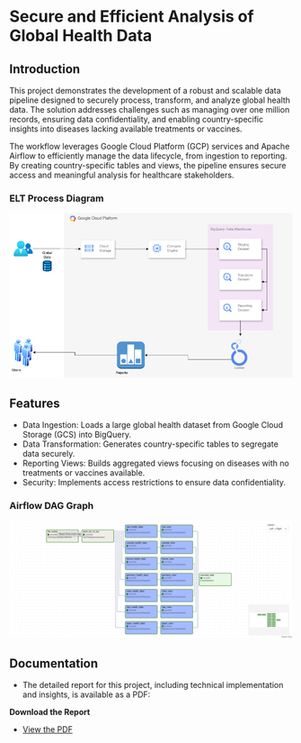 # Secure and Efficient Analysis of Global Health Data

## Introduction

This project demonstrates the development of a robust and scalable data pipeline designed to securely process, transform, and analyze global health data. The solution addresses challenges such as managing over one million records, ensuring data confidentiality, and enabling country-specific insights into diseases lacking available treatments or vaccines.

The workflow leverages Google Cloud Platform (GCP) services and Apache Airflow to efficiently manage the data lifecycle, from ingestion to reporting. By creating country-specific tables and views, the pipeline ensures secure access and meaningful analysis for healthcare stakeholders.


### ELT Process Diagram
![Alt text](/ELT_Process.png)




## Features

- Data Ingestion: Loads a large global health dataset from Google Cloud Storage (GCS) into BigQuery.
- Data Transformation: Generates country-specific tables to segregate data securely.
- Reporting Views: Builds aggregated views focusing on diseases with no treatments or vaccines available.
- Security: Implements access restrictions to ensure data confidentiality.


### Airflow DAG Graph
![Alt text](/Dag_graph.png)

## Documentation

- The detailed report for this project, including technical implementation and insights, is available as a PDF:

**Download the Report**
- [View the PDF](/Health_data_Report.pdf)
